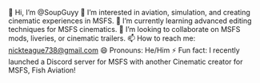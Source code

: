 👋 Hi, I’m @SoupGuyy
👀 I’m interested in aviation, simulation, and creating cinematic experiences in MSFS.
🌱 I’m currently learning advanced editing techniques for MSFS cinematics.
💞️ I’m looking to collaborate on MSFS mods, liveries, or cinematic trailers.
📫 How to reach me: nickteague738@gmail.com
😄 Pronouns: He/Him
⚡ Fun fact: I recently launched a Discord server for MSFS with another Cinematic creator for MSFS, Fish Aviation!

<!---
SoupGuyy/SoupGuyy is a ✨ special ✨ repository because its `README.md` (this file) appears on your GitHub profile.
You can click the Preview link to take a look at your changes.
--->
